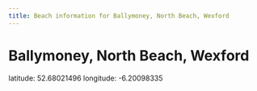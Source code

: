 ```yaml
---
title: Beach information for Ballymoney, North Beach, Wexford
---
```

# Ballymoney, North Beach, Wexford 

<div class="location-info">latitude: 52.68021496 longitude: -6.20098335</div>
<div></div>